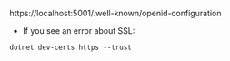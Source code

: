https://localhost:5001/.well-known/openid-configuration


- If you see an error about SSL:

```ps
dotnet dev-certs https --trust
```
